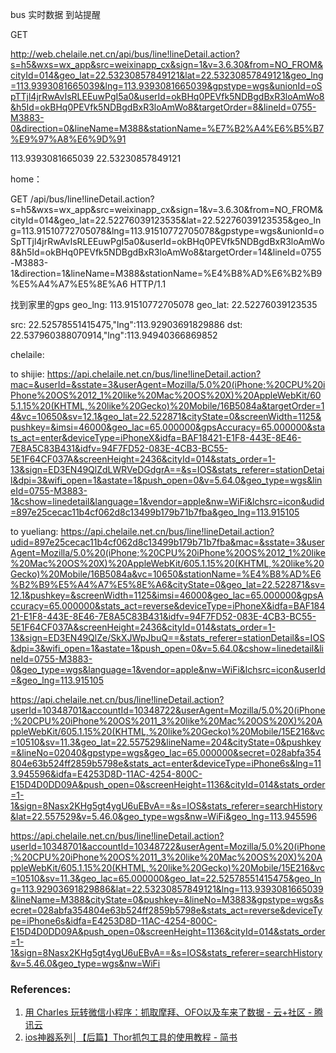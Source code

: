 bus 实时数据
到站提醒


<!--more-->


GET 

http://web.chelaile.net.cn/api/bus/line!lineDetail.action?s=h5&wxs=wx_app&src=weixinapp_cx&sign=1&v=3.6.30&from=NO_FROM&cityId=014&geo_lat=22.53230857849121&lat=22.53230857849121&geo_lng=113.9393081665039&lng=113.9393081665039&gpstype=wgs&unionId=oSpTTjl4jrRwAvIsRLEEuwPgI5a0&userId=okBHq0PEVfk5NDBgdBxR3loAmWo8&h5Id=okBHq0PEVfk5NDBgdBxR3loAmWo8&targetOrder=8&lineId=0755-M3883-0&direction=0&lineName=M388&stationName=%E7%B2%A4%E6%B5%B7%E9%97%A8%E6%9D%91 

113.9393081665039
22.53230857849121

home：

GET /api/bus/line!lineDetail.action?s=h5&wxs=wx_app&src=weixinapp_cx&sign=1&v=3.6.30&from=NO_FROM&cityId=014&geo_lat=22.52276039123535&lat=22.52276039123535&geo_lng=113.91510772705078&lng=113.91510772705078&gpstype=wgs&unionId=oSpTTjl4jrRwAvIsRLEEuwPgI5a0&userId=okBHq0PEVfk5NDBgdBxR3loAmWo8&h5Id=okBHq0PEVfk5NDBgdBxR3loAmWo8&targetOrder=14&lineId=0755-M3883-1&direction=1&lineName=M388&stationName=%E4%B8%AD%E6%B2%B9%E5%A4%A7%E5%8E%A6 HTTP/1.1

找到家里的gps
geo_lng: 113.91510772705078
geo_lat: 22.52276039123535


src: 22.52578551415475,"lng":113.92903691829886
dst: 22.537960388070914,"lng":113.94940366869852


chelaile:

to shijie:
https://api.chelaile.net.cn/bus/line!lineDetail.action?mac=&userId=&sstate=3&userAgent=Mozilla/5.0%20(iPhone;%20CPU%20iPhone%20OS%2012_1%20like%20Mac%20OS%20X)%20AppleWebKit/605.1.15%20(KHTML,%20like%20Gecko)%20Mobile/16B5084a&targetOrder=14&vc=10650&sv=12.1&geo_lat=22.522871&cityState=0&screenWidth=1125&pushkey=&imsi=46000&geo_lac=65.000000&gpsAccuracy=65.000000&stats_act=enter&deviceType=iPhoneX&idfa=BAF18421-E1F8-443E-8E46-7E8A5C83B431&idfv=94F7FD52-083E-4CB3-BC55-5E1F64CF037A&screenHeight=2436&cityId=014&stats_order=1-13&sign=ED3EN49QlZdLWRVeDGdgrA==&s=IOS&stats_referer=stationDetail&dpi=3&wifi_open=1&astate=1&push_open=0&v=5.64.0&geo_type=wgs&lineId=0755-M3883-1&cshow=linedetail&language=1&vendor=apple&nw=WiFi&lchsrc=icon&udid=897e25cecac11b4cf062d8c13499b179b71b7fba&geo_lng=113.915105 

to yueliang:
https://api.chelaile.net.cn/bus/line!lineDetail.action?udid=897e25cecac11b4cf062d8c13499b179b71b7fba&mac=&sstate=3&userAgent=Mozilla/5.0%20(iPhone;%20CPU%20iPhone%20OS%2012_1%20like%20Mac%20OS%20X)%20AppleWebKit/605.1.15%20(KHTML,%20like%20Gecko)%20Mobile/16B5084a&vc=10650&stationName=%E4%B8%AD%E6%B2%B9%E5%A4%A7%E5%8E%A6&cityState=0&geo_lat=22.522871&sv=12.1&pushkey=&screenWidth=1125&imsi=46000&geo_lac=65.000000&gpsAccuracy=65.000000&stats_act=reverse&deviceType=iPhoneX&idfa=BAF18421-E1F8-443E-8E46-7E8A5C83B431&idfv=94F7FD52-083E-4CB3-BC55-5E1F64CF037A&screenHeight=2436&cityId=014&stats_order=1-13&sign=ED3EN49QlZe/SkXJWpJbuQ==&stats_referer=stationDetail&s=IOS&dpi=3&wifi_open=1&astate=1&push_open=0&v=5.64.0&cshow=linedetail&lineId=0755-M3883-0&geo_type=wgs&language=1&vendor=apple&nw=WiFi&lchsrc=icon&userId=&geo_lng=113.915105 

https://api.chelaile.net.cn/bus/line!lineDetail.action?userId=10348701&accountId=10348722&userAgent=Mozilla/5.0%20(iPhone;%20CPU%20iPhone%20OS%2011_3%20like%20Mac%20OS%20X)%20AppleWebKit/605.1.15%20(KHTML,%20like%20Gecko)%20Mobile/15E216&vc=10510&sv=11.3&geo_lat=22.557529&lineName=204&cityState=0&pushkey=&lineNo=02040&gpstype=wgs&geo_lac=65.000000&secret=028abfa354804e63b524ff2859b5798e&stats_act=enter&deviceType=iPhone6s&lng=113.945596&idfa=E4253D8D-11AC-4254-800C-E15D4D0DD09A&push_open=0&screenHeight=1136&cityId=014&stats_order=1-1&sign=8Nasx2KHg5gt4ygU6uEBvA==&s=IOS&stats_referer=searchHistory&lat=22.557529&v=5.46.0&geo_type=wgs&nw=WiFi&geo_lng=113.945596




https://api.chelaile.net.cn/bus/line!lineDetail.action?userId=10348701&accountId=10348722&userAgent=Mozilla/5.0%20(iPhone;%20CPU%20iPhone%20OS%2011_3%20like%20Mac%20OS%20X)%20AppleWebKit/605.1.15%20(KHTML,%20like%20Gecko)%20Mobile/15E216&vc=10510&sv=11.3&geo_lac=65.000000&geo_lat=22.52578551415475&geo_lng=113.92903691829886&lat=22.53230857849121&lng=113.9393081665039&lineName=M388&cityState=0&pushkey=&lineNo=M3883&gpstype=wgs&secret=028abfa354804e63b524ff2859b5798e&stats_act=reverse&deviceType=iPhone6s&idfa=E4253D8D-11AC-4254-800C-E15D4D0DD09A&push_open=0&screenHeight=1136&cityId=014&stats_order=1-1&sign=8Nasx2KHg5gt4ygU6uEBvA==&s=IOS&stats_referer=searchHistory&v=5.46.0&geo_type=wgs&nw=WiFi







### References:
1. [用 Charles 玩转微信小程序：抓取摩拜、OFO以及车来了数据 - 云+社区 - 腾讯云](https://cloud.tencent.com/developer/article/1007520)
2. [ios神器系列│【后篇】Thor抓包工具的使用教程 - 简书](https://www.jianshu.com/p/bb8231f48a07)